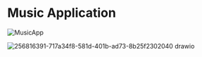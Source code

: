 # Music Application
![MusicApp](https://github.com/Rufus100Procent/MusicApplicationBetaTesting/assets/66412126/ddc3fdf3-2e52-4f01-8bcf-fc07ea97b6d3)

![256816391-717a34f8-581d-401b-ad73-8b25f2302040 drawio](https://github.com/Rufus100Procent/MusicApplicationBetaTesting/assets/66412126/27e13535-5b8c-49d8-848f-ff110bec9207)
